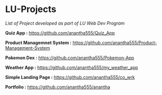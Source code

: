 # LU-Projects
_List of Project developed as part of LU Web Dev Program_



**Quiz App :** https://github.com/anantha555/Quiz_App

**Product Managemnet System :** https://github.com/anantha555/Product-Management-System

**Pokemon Dex :** https://github.com/anantha555/Pokemon-App

**Weather App :** https://github.com/anantha555/my_weather_app

**Simple Landing Page :** https://github.com/anantha555/co_wrk

**Portfolio :** https://github.com/anantha555/anantha
